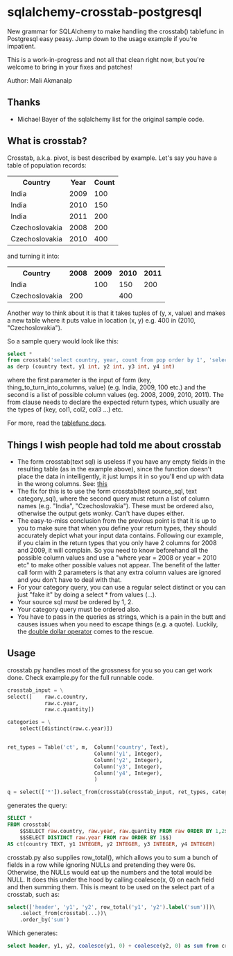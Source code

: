 sqlalchemy-crosstab-postgresql
==============================

New grammar for SQLAlchemy to make handling the crosstab() tablefunc in
Postgresql easy peasy. Jump down to the usage example if you're impatient.

This is a work-in-progress and not all that clean right now, but you're welcome
to bring in your fixes and patches!

Author: Mali Akmanalp

Thanks
------
* Michael Bayer of the sqlalchemy list for the original sample code.


What is crosstab?
-----------------

Crosstab, a.k.a. pivot, is best described by example. Let's say you have a table of population records:

<table>
    <tr>
        <th>Country</th>
        <th>Year</th>
        <th>Count</th>
    </tr>
    <tr>
        <td>India</td>
        <td>2009</td>
        <td>100</td>
    </tr>
    <tr>
        <td>India</td>
        <td>2010</td>
        <td>150</td>
    </tr>
    <tr>
        <td>India</td>
        <td>2011</td>
        <td>200</td>
    </tr>
    <tr>
        <td>Czechoslovakia</td>
        <td>2008</td>
        <td>200</td>
    </tr>
    <tr>
        <td>Czechoslovakia</td>
        <td>2010</td>
        <td>400</td>
    </tr>
</table>

and turning it into:

<table>
    <tr>
        <th>Country</th>
        <th>2008</th>
        <th>2009</th>
        <th>2010</th>
        <th>2011</th>
    </tr>
    <tr>
        <td>India</td>
        <td></td>
        <td>100</td>
        <td>150</td>
        <td>200</td>
    </tr>
    <tr>
        <td>Czechoslovakia</td>
        <td>200</td>
        <td></td>
        <td>400</td>
        <td></td>
    </tr>
</table>

Another way to think about it is that it takes tuples of (y, x, value) and
makes a new table where it puts value in location (x, y) e.g. 400 in (2010,
"Czechoslovakia").

So a sample query would look like this:

```sql
select *
from crosstab('select country, year, count from pop order by 1', 'select distinct year from pop order by 1')
as derp (country text, y1 int, y2 int, y3 int, y4 int)
```

where the first parameter is the input of form (key,
thing_to_turn_into_columns, value) (e.g. India, 2009, 100 etc.) and the second
is a list of possible column values (eg. 2008, 2009, 2010, 2011). The from
clause needs to declare the expected return types, which usually are the types
of (key, col1, col2, col3 ...) etc.

For more, read the [tablefunc docs](http://www.postgresql.org/docs/current/static/tablefunc.html).

Things I wish people had told me about crosstab
-----------------------------------------------
* The form crosstab(text sql) is useless if you have any empty fields in the
  resulting table (as in the example above), since the function doesn't place
  the data in intelligently, it just lumps it in so you'll end up with data in
  the wrong columns. See: [this](http://stackoverflow.com/questions/3002499/postgresql-crosstab-query#11751905)
* The fix for this is to use the form crosstab(text source_sql, text
  category_sql), where the second query must return a list of column names
  (e.g. "India", "Czechoslovakia"). These must be ordered also, otherwise the
  output gets wonky. Can't have dupes either.
* The easy-to-miss conclusion from the previous point is that it is up to you
  to make sure that when you define your return types, they should accurately
  depict what your input data contains. Following our example, if you claim in
  the return types that you only have 2 columns for 2008 and 2009, it will
  complain. So you need to know beforehand all the possible column values and
  use a "where year = 2008 or year = 2010 etc" to make other possible values
  not appear. The benefit of the latter call form with 2 parameters is that any
  extra column values are ignored and you don't have to deal with that.
* For your category query, you can use a regular select distinct or you can
  just "fake it" by doing a select * from values (...).
* Your source sql *must* be ordered by 1, 2.
* Your category query must be ordered also.
* You have to pass in the queries as strings, which is a pain in the butt and
  causes issues when you need to escape things (e.g. a quote). Luckily, the
  [double dollar operator](http://www.postgresql.org/docs/current/interactive/sql-syntax-lexical.html#SQL-SYNTAX-DOLLAR-QUOTING)
  comes to the rescue.

Usage
-----
crosstab.py handles most of the grossness for you so you can get work done. Check example.py for the full runnable code.

```python
crosstab_input = \
select([    raw.c.country,
            raw.c.year,
            raw.c.quantity])

categories = \
    select([distinct(raw.c.year)])


ret_types = Table('ct', m,  Column('country', Text),
                            Column('y1', Integer),
                            Column('y2', Integer),
                            Column('y3', Integer),
                            Column('y4', Integer),
                            )

q = select(['*']).select_from(crosstab(crosstab_input, ret_types, categories=categories))
```

generates the query:

```sql
SELECT * 
FROM crosstab(
    $$SELECT raw.country, raw.year, raw.quantity FROM raw ORDER BY 1,2$$,
    $$SELECT DISTINCT raw.year FROM raw ORDER BY 1$$)
AS ct(country TEXT, y1 INTEGER, y2 INTEGER, y3 INTEGER, y4 INTEGER)
```

crosstab.py also supplies row_total(), which allows you to sum a bunch of
fields in a row while ignoring NULLs and pretending they were 0s. Otherwise,
the NULLs would eat up the numbers and the total would be NULL. It does this
under the hood by calling coalesce(x, 0) on each field and then summing them.
This is meant to be used on the select part of a crosstab, such as:

```sql
select(['header', 'y1', 'y2', row_total('y1', 'y2').label('sum')])\
    .select_from(crosstab(...))\
    .order_by('sum')
```

Which generates:

```sql
select header, y1, y2, coalesce(y1, 0) + coalesce(y2, 0) as sum from crosstab(...) order by sum
```
